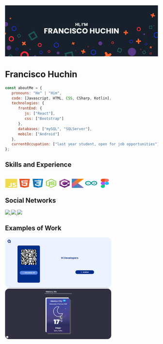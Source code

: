 ![Development](https://github.com/FranciscoHuchinUc/FranciscoHuchinUc/blob/main/Head.jpg)

# Francisco Huchin

```javascript
const aboutMe = {
   pronouns: "He" | "Him",
   code: [Javascript, HTML, CSS, CSharp, Kotlin],
   technologies: {
      frontEnd: {
         js: ["React"],
         css: ["Bootstrap"]
      },
      databases: ["mySQL", "SQLServer"],
      mobile: ["Android"]
   },
   currentOccupation: ["last year student, open for job opportunities"]
};
```

## Skills and Experience
  
<div style="display: inline_block"><br>
  <img align="center" alt="Js"     height="30" width="40" src="https://raw.githubusercontent.com/devicons/devicon/master/icons/javascript/javascript-plain.svg">
  <img align="center" alt="HTML"   height="30" width="40" src="https://raw.githubusercontent.com/devicons/devicon/master/icons/html5/html5-original.svg">
  <img align="center" alt="CSS"    height="30" width="40" src="https://raw.githubusercontent.com/devicons/devicon/master/icons/css3/css3-original.svg">
  <img align="center" alt="NodeJS" height="30" width="40" src="https://raw.githubusercontent.com/devicons/devicon/master/icons/nodejs/nodejs-original.svg">
  <img align="center" alt="Csharp" height="30" width="40" src="https://raw.githubusercontent.com/devicons/devicon/master/icons/csharp/csharp-original.svg">
  <img align="center" alt="Kotlin" height="30" width="40" src="https://raw.githubusercontent.com/devicons/devicon/master/icons/kotlin/kotlin-original.svg">
  <img align="center" alt="Arduino"height="30" width="40" src="https://raw.githubusercontent.com/devicons/devicon/master/icons/arduino/arduino-original.svg">
  <img align="center" alt="Figma"  height="30" width="40" src="https://raw.githubusercontent.com/devicons/devicon/master/icons/figma/figma-original.svg">
</div>
  
## Social Networks
 
<div> 
  <a href="https://twitter.com/Francisco_twtt" target="_blank">
    <img src="https://img.shields.io/badge/Twitter-1DA1F2?style=for-the-badge&logo=twitter&logoColor=white" target="_blank">
  </a>
  <a href="https://instagram.com/francisco_huchin" target="_blank">
    <img src="https://img.shields.io/badge/-Instagram-%23E4405F?style=for-the-badge&logo=instagram&logoColor=white" target="_blank">
  </a>
  <a href = "mailto:huchin.uc.francisco@gmail.com">
    <img src="https://img.shields.io/badge/-Gmail-%23333?style=for-the-badge&logo=gmail&logoColor=white" target="_blank">
  </a>
</div>

## Examples of Work
<div style="display: inline_block">
   <a href="https://franciscohuchinuc.github.io/QRCodeApp/" target="_blank">
      <img src="https://github.com/FranciscoHuchinUc/FranciscoHuchinUc/blob/main/QRCodeApp.png" alt="QR Code App" width="350">
   </a>
   <a href="https://franciscohuchinuc.github.io/WeatherApp/" target="_blank">
      <img src="https://github.com/FranciscoHuchinUc/FranciscoHuchinUc/blob/main/WeatherApp.png" alt="Weather App" width="350" >
   <a/>
</div>
